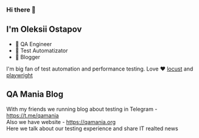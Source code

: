### Hi there 👋
## I'm Oleksii Ostapov

- 🐞 QA Engineer
- 🤖 Test Automatizator
- 💬 Blogger

I'm big fan of test automation and performance testing. Love ❤️ [locust](https://locust.io/) and [playwright](https://playwright.dev/python/)

## QA Mania Blog
With my friends we running blog about testing in Telegram - https://t.me/qamania  
Also we have website - https://qamania.org  
Here we talk about our testing experience and share IT realted news


<!--
**Ypurek/Ypurek** is a ✨ _special_ ✨ repository because its `README.md` (this file) appears on your GitHub profile.

Here are some ideas to get you started:

- 🔭 I’m currently working on ...
- 🌱 I’m currently learning ...
- 👯 I’m looking to collaborate on ...
- 🤔 I’m looking for help with ...
- 💬 Ask me about ...
- 📫 How to reach me: ...
- 😄 Pronouns: ...
- ⚡ Fun fact: ...
-->
